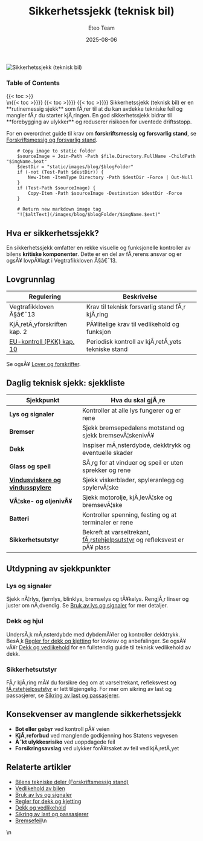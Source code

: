 ﻿---
title: "Sikkerhetssjekk (teknisk bil)"
date: 2025-08-06
draft: false
author: "Eteo Team"
description: "Lær hvordan du utfører en daglig sikkerhetssjekk av bilens tekniske tilstand for trygg kjøring. Viktig kunnskap for teoriprøven klasse B."
categories: ["Driving Theory"]
tags: ["driving", "theory", "safety"]
featured_image: "/images/blog/sikkerhetssjekk-teknisk-bil/sikkerhetssjekk-teknisk-bil-image.svg"
---

<div class="blog-content">
  <div class="featured-image">
    <img src="/images/blog/sikkerhetssjekk-teknisk-bil/sikkerhetssjekk-teknisk-bil-image.svg" alt="Sikkerhetssjekk (teknisk bil)" class="img-fluid rounded">
  </div>

  <div class="toc-container mt-4 mb-4">
    <h3>Table of Contents</h3>
    {{< toc >}}
  </div>

  <div class="blog-body">\n{{< toc >}}}}
{{< toc >}}}}
{{< toc >}}}}
Sikkerhetssjekk (teknisk bil) er en **rutinemessig sjekk** som fÃ¸rer til at du kan avdekke tekniske feil og mangler fÃ¸r du starter kjÃ¸ringen. En god sikkerhetssjekk bidrar til **forebygging av ulykker** og reduserer risikoen for uventede driftsstopp.

For en overordnet guide til krav om **forskriftsmessig og forsvarlig stand**, se [Forskriftsmessig og forsvarlig stand](/blogs/teori/forskriftsmessig-og-forsvarlig-stand "Forskriftsmessig og forsvarlig stand - Overordnet guide til lovpÃ¥lagt stand").


        
        
        # Copy image to static folder
        $sourceImage = Join-Path -Path $file.Directory.FullName -ChildPath "$imgName.$ext"
        $destDir = "static/images/blog/$blogFolder"
        if (-not (Test-Path $destDir)) {
            New-Item -ItemType Directory -Path $destDir -Force | Out-Null
        }
        if (Test-Path $sourceImage) {
            Copy-Item -Path $sourceImage -Destination $destDir -Force
        }
        
        # Return new markdown image tag
        "![$altText](/images/blog/$blogFolder/$imgName.$ext)"
    

## Hva er sikkerhetssjekk?

En sikkerhetssjekk omfatter en rekke visuelle og funksjonelle kontroller av bilens **kritiske komponenter**. Dette er en del av fÃ¸rerens ansvar og er ogsÃ¥ lovpÃ¥lagt i Vegtrafikkloven Â§â€¯13.

## Lovgrunnlag

| Regulering                     | Beskrivelse                                                    |
|--------------------------------|----------------------------------------------------------------|
| Vegtrafikkloven Â§â€¯13           | Krav til teknisk forsvarlig stand fÃ¸r kjÃ¸ring                   |
| KjÃ¸retÃ¸yforskriften kap. 2     | PÃ¥litelige krav til vedlikehold og funksjon                     |
| [EU-kontroll (PKK) kap. 10](/blogs/teori/eu-kontroll "EU-kontroll (PKK) â€“ Periodisk kjÃ¸retÃ¸ykontroll i Norge") | Periodisk kontroll av kjÃ¸retÃ¸yets tekniske stand |

Se ogsÃ¥ [Lover og forskrifter](/blogs/teori/lover-og-forskrifter "Lover og forskrifter - Oversikt over norske trafikklover og forskrifter").

## Daglig teknisk sjekk: sjekkliste

| Sjekkpunkt               | Hva du skal gjÃ¸re                                          |
|--------------------------|------------------------------------------------------------|
| **Lys og signaler**      | Kontroller at alle lys fungerer og er rene                 |
| **Bremser**              | Sjekk bremsepedalens motstand og sjekk bremsevÃ¦skenivÃ¥      |
| **Dekk**                 | Inspiser mÃ¸nsterdybde, dekktrykk og eventuelle skader       |
| **Glass og speil**       | SÃ¸rg for at vinduer og speil er uten sprekker og rene      |
| **[Vindusviskere og vindusspylere](/blogs/teori/vindusviskere-vindusspylere "Vindusviskere og vindusspylere - Sikt, is og dugg")** | Sjekk viskerblader, spyleranlegg og spylervÃ¦ske           |
| **VÃ¦ske- og oljenivÃ¥**   | Sjekk motorolje, kjÃ¸levÃ¦ske og bremsevÃ¦ske                  |
| **Batteri**              | Kontroller spenning, festing og at terminaler er rene      |
| **Sikkerhetsutstyr**     | Bekreft at varseltrekant, [fÃ¸rstehjelpsutstyr](/blogs/teori/forstehjelp-og-opptreden-ved-ulykker "FÃ¸rstehjelp og opptreden ved ulykker - Din guide til nÃ¸dhjelp ved trafikkulykker") og refleksvest er pÃ¥ plass |

## Utdypning av sjekkpunkter

### Lys og signaler

Sjekk nÃ¦rlys, fjernlys, blinklys, bremselys og tÃ¥kelys. RengjÃ¸r linser og juster om nÃ¸dvendig. Se [Bruk av lys og signaler](/blogs/teori/bruk-av-lys-og-signaler "Bruk av lys og signaler - Komplett guide til lysbruk og signalering") for mer detaljer.

### Dekk og hjul

UndersÃ¸k mÃ¸nsterdybde med dybdemÃ¥ler og kontroller dekktrykk. BesÃ¸k [Regler for dekk og kjetting](/blogs/teori/regler-for-dekk-og-kjetting "Regler for dekk og kjetting - Krav til mÃ¸nsterdybde, piggdekk og kjetting") for lovkrav og anbefalinger. Se ogsÃ¥ vÃ¥r [Dekk og vedlikehold](/blogs/teori/dekk-og-vedlikehold "Dekk og vedlikehold - Slitasje, dimensjoner, merking, lufttrykk, mÃ¸nsterdybde og piggdekk") for en fullstendig guide til teknisk vedlikehold av dekk.

### Sikkerhetsutstyr

FÃ¸r kjÃ¸ring mÃ¥ du forsikre deg om at varseltrekant, refleksvest og [fÃ¸rstehjelpsutstyr](/blogs/teori/forstehjelp-og-opptreden-ved-ulykker "FÃ¸rstehjelp og opptreden ved ulykker - Din guide til nÃ¸dhjelp ved trafikkulykker") er lett tilgjengelig. For mer om sikring av last og passasjerer, se [Sikring av last og passasjerer](/blogs/teori/sikring-av-last-og-passasjerer "Sikring av last og passasjerer - Guide til sikker last- og passasjersikring").

## Konsekvenser av manglende sikkerhetssjekk

- **Bot eller gebyr** ved kontroll pÃ¥ veien                             
- **KjÃ¸reforbud** ved manglende godkjenning hos Statens vegvesen       
- **Ã˜kt ulykkesrisiko** ved uoppdagede feil                           
- **Forsikringsavslag** ved ulykker forÃ¥rsaket av feil ved kjÃ¸retÃ¸yet  

## Relaterte artikler

- [Bilens tekniske deler (Forskriftsmessig stand)](/blogs/teori/bilens-tekniske-deler-forskriftsmessig-stand "Bilens tekniske deler - Forskriftsmessig stand")  
- [Vedlikehold av bilen](/blogs/teori/vedlikehold-av-bilen "Vedlikehold av bilen - Guide til regelmessig service og inspeksjon")  
- [Bruk av lys og signaler](/blogs/teori/bruk-av-lys-og-signaler "Bruk av lys og signaler - Komplett guide til lysbruk og signalering")  
- [Regler for dekk og kjetting](/blogs/teori/regler-for-dekk-og-kjetting "Regler for dekk og kjetting - Krav til mÃ¸nsterdybde, piggdekk og kjetting")  
- [Dekk og vedlikehold](/blogs/teori/dekk-og-vedlikehold "Dekk og vedlikehold - Slitasje, dimensjoner, merking, lufttrykk, mÃ¸nsterdybde og piggdekk")  
- [Sikring av last og passasjerer](/blogs/teori/sikring-av-last-og-passasjerer "Sikring av last og passasjerer - Guide til sikker last- og passasjersikring")  
- [Bremsefeil](/blogs/teori/bremsefeil "Bremsefeil - Vanlige feil i bremsesystemet")\n  </div>\n</div>